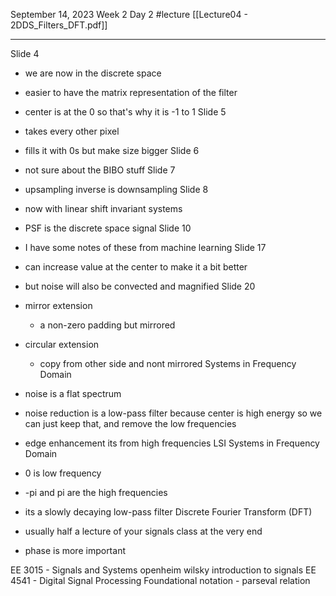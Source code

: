 September 14, 2023
Week 2 Day 2
#lecture 
[[Lecture04 - 2DDS_Filters_DFT.pdf]]

---

Slide 4
- we are now in the discrete space
- easier to have the matrix representation of the filter
- center is at the 0 so that's why it is -1 to 1
Slide 5
- takes every other pixel
- fills it with 0s but make size bigger
Slide 6
- not sure about the BIBO stuff
Slide 7
- upsampling inverse is downsampling
Slide 8
- now with linear shift invariant systems
- PSF is the discrete space signal
Slide 10
- I have some notes of these from machine learning
Slide 17
- can increase value at the center to make it a bit better
- but noise will also be convected and magnified
Slide 20
- mirror extension
	- a non-zero padding but mirrored
- circular extension
	- copy from other side and nont mirrored
Systems in Frequency Domain
- noise is a flat spectrum
- noise reduction is a low-pass filter because center is high energy so we can just keep that, and remove the low frequencies
- edge enhancement its from high frequencies
LSI Systems in Frequency Domain
- 0 is low frequency
- -pi and pi are the high frequencies
- its a slowly decaying low-pass filter
Discrete Fourier Transform (DFT)
- usually half a lecture of your signals class at the very end

- phase is more important

EE 3015 - Signals and Systems openheim wilsky introduction to signals
EE 4541 - Digital Signal Processing 
Foundational notation 
	- parseval relation